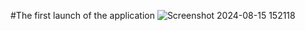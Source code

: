 #The first launch of the application
![Screenshot 2024-08-15 152118](https://github.com/user-attachments/assets/d688c45f-5773-4b66-9e9f-0d18d50a65ec)
